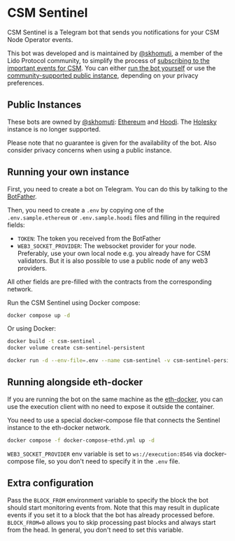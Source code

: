 # CSM Sentinel

CSM Sentinel is a Telegram bot that sends you notifications for your CSM Node Operator events.

This bot was developed and is maintained by [@skhomuti](https://github.com/skhomuti), a member of the Lido Protocol community, 
to simplify the process of [subscribing to the important events for CSM](https://docs.lido.fi/staking-modules/csm/guides/events/). 
You can either [run the bot yourself](https://github.com/skhomuti/csm-sentinel?tab=readme-ov-file#running-your-own-instance) 
or use the [community-supported public instance](https://github.com/skhomuti/csm-sentinel?tab=readme-ov-file#public-instances), depending on your privacy preferences.

## Public Instances
These bots are owned by [@skhomuti](https://t.me/skhomuti): [Ethereum](https://t.me/CSMSentinel_bot) and [Hoodi](https://t.me/CSMSentinelHoodi_bot). 
The [Holesky](https://t.me/CSMSentinelHolesky_bot) instance is no longer supported. 

Please note that no guarantee is given for the availability of the bot.
Also consider privacy concerns when using a public instance.

## Running your own instance 

First, you need to create a bot on Telegram. You can do this by talking to the [BotFather](https://t.me/botfather).

Then, you need to create a `.env` by copying one of the `.env.sample.ethereum` or `.env.sample.hoodi` files and filling in the required fields:
- `TOKEN`: The token you received from the BotFather
- `WEB3_SOCKET_PROVIDER`: The websocket provider for your node. 
Preferably, use your own local node e.g. you already have for CSM validators.
But it is also possible to use a public node of any web3 providers.

All other fields are pre-filled with the contracts from the corresponding network.

Run the CSM Sentinel using Docker compose:

```bash
docker compose up -d
```

Or using Docker:

```bash
docker build -t csm-sentinel .
docker volume create csm-sentinel-persistent

docker run -d --env-file=.env --name csm-sentinel -v csm-sentinel-persistent:/app/.storage csm-sentinel
```

## Running alongside eth-docker
If you are running the bot on the same machine as the [eth-docker](https://github.com/eth-educators/eth-docker), 
you can use the execution client with no need to expose it outside the container.

You need to use a special docker-compose file that connects the Sentinel instance to the eth-docker network.

```bash
docker compose -f docker-compose-ethd.yml up -d
```

`WEB3_SOCKET_PROVIDER` env variable is set to `ws://execution:8546` via docker-compose file, 
so you don't need to specify it in the `.env` file.

## Extra configuration

Pass the `BLOCK_FROM` environment variable to specify the block the bot should start monitoring events from.
Note that this may result in duplicate events if you set it to a block that the bot has already processed before.
`BLOCK_FROM=0` allows you to skip processing past blocks and always start from the head.
In general, you don't need to set this variable.
